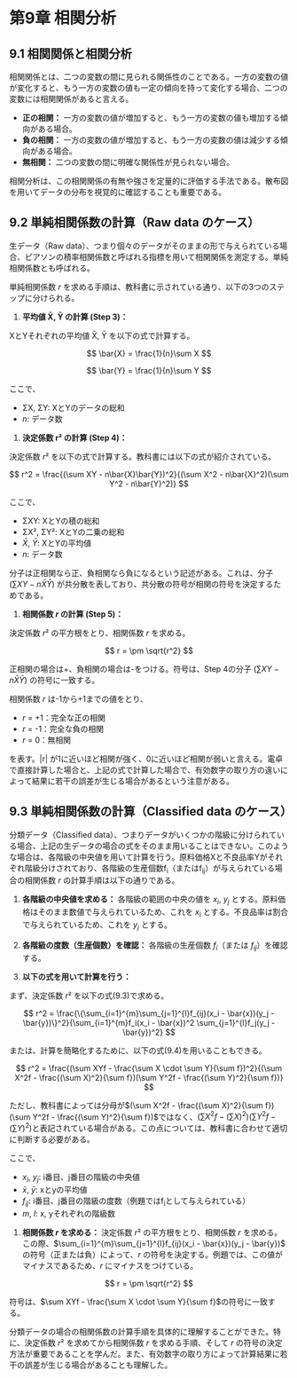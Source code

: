 # 第9章 相関分析

## 9.1 相関関係と相関分析

相関関係とは、二つの変数の間に見られる関係性のことである。一方の変数の値が変化すると、もう一方の変数の値も一定の傾向を持って変化する場合、二つの変数には相関関係があると言える。

*   **正の相関：** 一方の変数の値が増加すると、もう一方の変数の値も増加する傾向がある場合。
*   **負の相関：** 一方の変数の値が増加すると、もう一方の変数の値は減少する傾向がある場合。
*   **無相関：** 二つの変数の間に明確な関係性が見られない場合。

相関分析は、この相関関係の有無や強さを定量的に評価する手法である。散布図を用いてデータの分布を視覚的に確認することも重要である。

## 9.2 単純相関係数の計算（Raw data のケース）

生データ（Raw data）、つまり個々のデータがそのままの形で与えられている場合、ピアソンの積率相関係数と呼ばれる指標を用いて相関関係を測定する。単純相関係数とも呼ばれる。

単純相関係数 *r* を求める手順は、教科書に示されている通り、以下の3つのステップに分けられる。

1.  **平均値 X̄, Ȳ の計算 (Step 3)：**

XとYそれぞれの平均値 X̄, Ȳ を以下の式で計算する。

$$
\bar{X} = \frac{1}{n}\sum X
$$

$$
\bar{Y} = \frac{1}{n}\sum Y
$$

ここで、

*   ΣX, ΣY: XとYのデータの総和
*   *n*: データ数

1.  **決定係数 r² の計算 (Step 4)：**

決定係数 *r*² を以下の式で計算する。教科書には以下の式が紹介されている。

$$
r^2 = \frac{(\sum XY - n\bar{X}\bar{Y})^2}{(\sum X^2 - n\bar{X}^2)(\sum Y^2 - n\bar{Y}^2)}
$$

ここで、

*   ΣXY: XとYの積の総和
*   ΣX², ΣY²: XとYの二乗の総和
*   $\bar{X}$, $\bar{Y}$: XとYの平均値
*   *n*: データ数

分子は正相関なら正、負相関なら負になるという記述がある。これは、分子 $(\sum XY - n\bar{X}\bar{Y})$ が共分散を表しており、共分散の符号が相関の符号を決定するためである。

1.  **相関係数 *r* の計算 (Step 5)：**

決定係数 *r*² の平方根をとり、相関係数 *r* を求める。

$$
r = \pm \sqrt{r^2}
$$

正相関の場合は+、負相関の場合は-をつける。符号は、Step 4の分子 $(\sum XY - n\bar{X}\bar{Y})$ の符号に一致する。

相関係数 *r* は-1から+1までの値をとり、

*   *r* = +1：完全な正の相関
*   *r* = -1：完全な負の相関
*   *r* = 0：無相関

を表す。|r| が1に近いほど相関が強く、0に近いほど相関が弱いと言える。電卓で直接計算した場合と、上記の式で計算した場合で、有効数字の取り方の違いによって結果に若干の誤差が生じる場合があるという注意がある。

## 9.3 単純相関係数の計算（Classified data のケース）

分類データ（Classified data）、つまりデータがいくつかの階級に分けられている場合、上記の生データの場合の式をそのまま用いることはできない。このような場合は、各階級の中央値を用いて計算を行う。原料価格Xと不良品率Yがそれぞれ階級分けされており、各階級の生産個数f<sub>i</sub>（またはf<sub>ij</sub>）が与えられている場合の相関係数 *r* の計算手順は以下の通りである。

1.  **各階級の中央値を求める：** 各階級の範囲の中央の値を *x<sub>i</sub>*, *y<sub>j</sub>* とする。原料価格はそのまま数値で与えられているため、これを *x<sub>i</sub>* とする。不良品率は割合で与えられているため、これを *y<sub>j</sub>* とする。

2.  **各階級の度数（生産個数）を確認：** 各階級の生産個数 *f<sub>i</sub>*（または *f<sub>ij</sub>*）を確認する。

3.  **以下の式を用いて計算を行う：**

まず、決定係数 *r*² を以下の式(9.3)で求める。

$$
r^2 = \frac{\{\sum_{i=1}^{m}\sum_{j=1}^{l}f_{ij}(x_i - \bar{x})(y_j - \bar{y})\}^2}{\sum_{i=1}^{m}f_i(x_i - \bar{x})^2 \sum_{j=1}^{l}f_j(y_j - \bar{y})^2}
$$

または、計算を簡略化するために、以下の式(9.4)を用いることもできる。

$$
r^2 = \frac{(\sum XYf - \frac{\sum X \cdot \sum Y}{\sum f})^2}{(\sum X^2f - \frac{(\sum X)^2}{\sum f})(\sum Y^2f - \frac{(\sum Y)^2}{\sum f})}
$$

ただし、教科書によっては分母が$(\sum X^2f - \frac{(\sum X)^2}{\sum f})(\sum Y^2f - \frac{(\sum Y)^2}{\sum f})$ではなく、$(\sum X^2f - (\sum X)^2)(\sum Y^2f - (\sum Y)^2)$と表記されている場合がある。この点については、教科書に合わせて適切に判断する必要がある。

ここで、

*   *x<sub>i</sub>*, *y<sub>j</sub>*: i番目、j番目の階級の中央値
*   $\bar{x}$, $\bar{y}$: xとyの平均値
*   *f<sub>ij</sub>*: i番目、j番目の階級の度数（例題ではf<sub>i</sub>として与えられている）
*   *m*, *l*: x, yそれぞれの階級数

1.  **相関係数 *r* を求める：** 決定係数 *r*² の平方根をとり、相関係数 *r* を求める。この際、$\sum_{i=1}^{m}\sum_{j=1}^{l}f_{ij}(x_i - \bar{x})(y_j - \bar{y})$ の符号（正または負）によって、*r* の符号を決定する。例題では、この値がマイナスであるため、*r* にマイナスをつけている。

$$
r = \pm \sqrt{r^2}
$$

符号は、$\sum XYf - \frac{\sum X \cdot \sum Y}{\sum f}$の符号に一致する。

分類データの場合の相関係数の計算手順を具体的に理解することができた。特に、決定係数 *r*² を求めてから相関係数 *r* を求める手順、そして *r* の符号の決定方法が重要であることを学んだ。また、有効数字の取り方によって計算結果に若干の誤差が生じる場合があることも理解した。